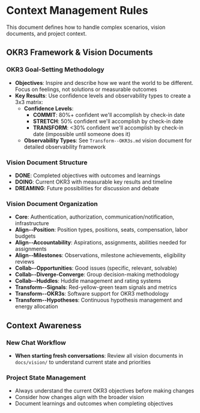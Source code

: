 # Context Management Rules

This document defines how to handle complex scenarios, vision documents, and project context.

## OKR3 Framework & Vision Documents

### OKR3 Goal-Setting Methodology
- **Objectives**: Inspire and describe how we want the world to be different. Focus on feelings, not solutions or measurable outcomes
- **Key Results**: Use confidence levels and observability types to create a 3x3 matrix:
  - **Confidence Levels**:
    - **COMMIT**: 80%+ confident we'll accomplish by check-in date
    - **STRETCH**: 50% confident we'll accomplish by check-in date  
    - **TRANSFORM**: <30% confident we'll accomplish by check-in date (impossible until someone does it)
  - **Observability Types**: See `Transform--OKR3s.md` vision document for detailed observability framework

### Vision Document Structure
- **DONE**: Completed objectives with outcomes and learnings
- **DOING**: Current OKR3 with measurable key results and timeline
- **DREAMING**: Future possibilities for discussion and debate

### Vision Document Organization
- **Core**: Authentication, authorization, communication/notification, infrastructure
- **Align--Position**: Position types, positions, seats, compensation, labor budgets
- **Align--Accountability**: Aspirations, assignments, abilities needed for assignments
- **Align--Milestones**: Observations, milestone achievements, eligibility reviews
- **Collab--Opportunities**: Good issues (specific, relevant, solvable)
- **Collab--Diverge-Converge**: Group decision-making methodology
- **Collab--Huddles**: Huddle management and rating systems
- **Transform--Signals**: Red-yellow-green team signals and metrics
- **Transform--OKR3s**: Software support for OKR3 methodology
- **Transform--Hypotheses**: Continuous hypothesis management and energy allocation

## Context Awareness

### New Chat Workflow
- **When starting fresh conversations**: Review all vision documents in `docs/vision/` to understand current state and priorities

### Project State Management
- Always understand the current OKR3 objectives before making changes
- Consider how changes align with the broader vision
- Document learnings and outcomes when completing objectives
